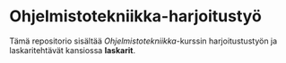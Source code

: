 # Ohjelmistotekniikka-harjoitustyö

Tämä repositorio sisältää *Ohjelmistotekniikka*-kurssin harjoitustustyön ja laskaritehtävät kansiossa **laskarit**.
